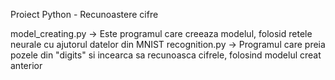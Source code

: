 Proiect Python - Recunoastere cifre

model_creating.py -> Este programul care creeaza modelul, folosid retele neurale cu ajutorul datelor din MNIST
recognition.py -> Programul care preia pozele din "digits" si incearca sa recunoasca cifrele, folosind modelul creat anterior
